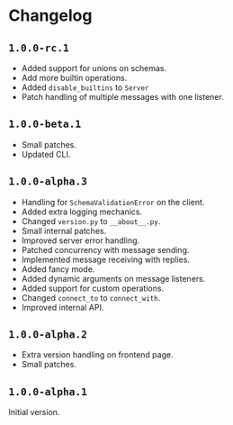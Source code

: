# Changelog

## `1.0.0-rc.1`

-   Added support for unions on schemas.
-   Add more builtin operations.
-   Added `disable_builtins` to `Server`
-   Patch handling of multiple messages with one listener.

## `1.0.0-beta.1`

-   Small patches.
-   Updated CLI.

## `1.0.0-alpha.3`

-   Handling for `SchemaValidationError` on the client.
-   Added extra logging mechanics.
-   Changed `version.py` to `__about__.py`.
-   Small internal patches.
-   Improved server error handling.
-   Patched concurrency with message sending.
-   Implemented message receiving with replies.
-   Added fancy mode.
-   Added dynamic arguments on message listeners.
-   Added support for custom operations.
-   Changed `connect_to` to `connect_with`.
-   Improved internal API.

## `1.0.0-alpha.2`

-   Extra version handling on frontend page.
-   Small patches.

## `1.0.0-alpha.1`

Initial version.
